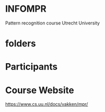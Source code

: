 # INFOMPR
 Pattern recognition course Utrecht University

# folders 

# Participants

# Course Website
https://www.cs.uu.nl/docs/vakken/mpr/
